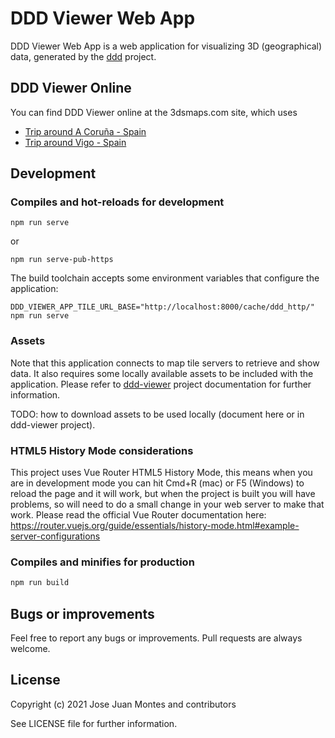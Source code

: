 # DDD Viewer Web App

DDD Viewer Web App is a web application for visualizing 3D (geographical) data, generated by the
[ddd](https://github.com/jjmontesl/ddd) project.

## DDD Viewer Online

You can find DDD Viewer online at the 3dsmaps.com site, which uses 

- [Trip around A Coruña - Spain](https://3dsmaps.com/play/?u=/trips/acoruna-menhires.json&sb=@dynamic&@43.3861094,-8.4069793,84a,35y,127.1h,94.38t)
- [Trip around Vigo - Spain](https://3dsmaps.com/play/?u=/trips/vigo-castro.json&@42.2317848,-8.7279656,131a,35y,28.9h,51.29t)


## Development

### Compiles and hot-reloads for development

	npm run serve

or

	npm run serve-pub-https

The build toolchain accepts some environment variables that configure the application:

	DDD_VIEWER_APP_TILE_URL_BASE="http://localhost:8000/cache/ddd_http/" npm run serve

### Assets

Note that this application connects to map tile servers to retrieve and show data. It also requires
some locally available assets to be included with the application. Please refer to 
[ddd-viewer](https://github.com/jjmontesl/ddd-viewer) project documentation for further information.

TODO: how to download assets to be used locally (document here or in ddd-viewer project).


### HTML5 History Mode considerations

This project uses Vue Router HTML5 History Mode, this means when you are in development mode you can hit Cmd+R (mac) or F5 (Windows) to reload the page and it will work, but when the project is built you will have problems, so will need to do a small change in your web server to make that work. Please read the official Vue Router documentation here: <https://router.vuejs.org/guide/essentials/history-mode.html#example-server-configurations>


### Compiles and minifies for production

```bash
npm run build
```

## Bugs or improvements

Feel free to report any bugs or improvements. Pull requests are always welcome.


## License

Copyright (c) 2021 Jose Juan Montes and contributors

See LICENSE file for further information.



